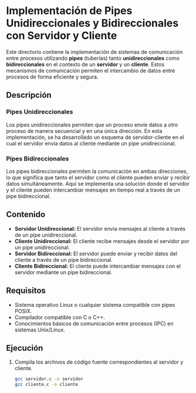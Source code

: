 # Implementación de Pipes Unidireccionales y Bidireccionales con Servidor y Cliente

Este directorio contiene la implementación de sistemas de comunicación entre procesos utilizando **pipes** (tuberías) tanto **unidireccionales** como **bidireccionales** en el contexto de un **servidor** y un **cliente**. Estos mecanismos de comunicación permiten el intercambio de datos entre procesos de forma eficiente y segura.

## Descripción

### Pipes Unidireccionales
Los pipes unidireccionales permiten que un proceso envíe datos a otro proceso de manera secuencial y en una única dirección. En esta implementación, se ha desarrollado un esquema de servidor-cliente en el cual el servidor envía datos al cliente mediante un pipe unidireccional.

### Pipes Bidireccionales
Los pipes bidireccionales permiten la comunicación en ambas direcciones, lo que significa que tanto el servidor como el cliente pueden enviar y recibir datos simultáneamente. Aquí se implementa una solución donde el servidor y el cliente pueden intercambiar mensajes en tiempo real a través de un pipe bidireccional.

## Contenido

- **Servidor Unidireccional:** El servidor envía mensajes al cliente a través de un pipe unidireccional.
- **Cliente Unidireccional:** El cliente recibe mensajes desde el servidor por un pipe unidireccional.
- **Servidor Bidireccional:** El servidor puede enviar y recibir datos del cliente a través de un pipe bidireccional.
- **Cliente Bidireccional:** El cliente puede intercambiar mensajes con el servidor mediante un pipe bidireccional.

## Requisitos

- Sistema operativo Linux o cualquier sistema compatible con pipes POSIX.
- Compilador compatible con C o C++.
- Conocimientos básicos de comunicación entre procesos (IPC) en sistemas Unix/Linux.

## Ejecución

1. Compila los archivos de código fuente correspondientes al servidor y cliente.
   ```bash
   gcc servidor.c -o servidor
   gcc cliente.c -o cliente
